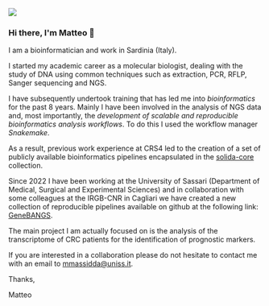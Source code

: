 ![](https://komarev.com/ghpvc/?username=massiddamt&style=plastic)
### Hi there, I'm Matteo 👋

I am a bioinformatician and work in Sardinia (Italy). 

I started my academic career as a molecular biologist, dealing with the study of DNA using common techniques such as extraction, PCR, RFLP, Sanger sequencing and NGS.

I have subsequently undertook training that has led me into *bioinformatics* for the past 8 years. Mainly I have been involved in the analysis of NGS data and, most importantly, the *development of scalable and reproducible bioinformatics analysis workflows*. To do this I used the workflow manager *Snakemake*.

As a result, previous work experience at CRS4 led to the creation of a set of publicly available bioinformatics pipelines encapsulated in the [solida-core](https://github.com/solida-core) collection.

Since 2022 I have been working at the University of Sassari (Department of Medical, Surgical and Experimental Sciences) and in collaboration with some colleagues at the IRGB-CNR in Cagliari we have created a new collection of reproducible pipelines available on github at the following link: [GeneBANGS](https://github.com/GeneBANGS).

The main project I am actually focused on is the analysis of the transcriptome of CRC patients for the identification of prognostic markers.

If you are interested in a collaboration please do not hesitate to contact me with an email to [mmassidda@uniss.it](mailto:mmassidda@uniss.it).

Thanks,

Matteo

<!--
**massiddamt/massiddamt** is a ✨ _special_ ✨ repository because its `README.md` (this file) appears on your GitHub profile.

Here are some ideas to get you started:

- 🔭 I’m currently working on ...
- 🌱 I’m currently learning ...
- 👯 I’m looking to collaborate on ...
- 🤔 I’m looking for help with ...
- 💬 Ask me about ...
- 📫 How to reach me: ...
- 😄 Pronouns: ...
- ⚡ Fun fact: ...
-->
